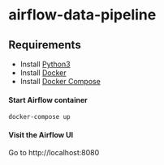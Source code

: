 # airflow-data-pipeline

## Requirements

* Install [Python3](https://www.python.org/downloads/)
* Install [Docker](https://www.docker.com/)
* Install [Docker Compose](https://docs.docker.com/compose/install/)

#### Start Airflow container
```
docker-compose up
```
#### Visit the Airflow UI
Go to http://localhost:8080